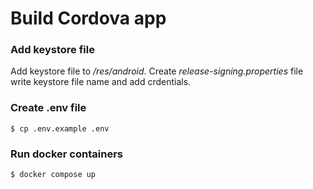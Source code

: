 # Build Cordova app 
### Add keystore file
Add keystore file to */res/android*. Create *release-signing.properties* file write keystore file name and add crdentials.
### Create .env file
```
$ cp .env.example .env
```
### Run docker containers
```
$ docker compose up
```